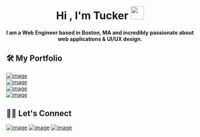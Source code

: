 <h1 align="center"> Hi , I'm Tucker <img src="https://media.giphy.com/media/hvRJCLFzcasrR4ia7z/giphy.gif" width="35"></h1>

<h4 align="center">I am a Web Engineer based in Boston, MA and incredibly passionate about web applications & UI/UX design.</h4>

## 🛠️ My Portfolio
[![image](https://img.shields.io/badge/Personal%20Website-86c332?style=for-the-badge&labelColor=0a0a08)](https://tuckermassad.com)<br>
[![image](https://img.shields.io/badge/React%20Blog-0a0a08?style=for-the-badge&logo=react&labelColor=0a0a08)](https://tuckermassad.com/blog)<br>
[![image](https://img.shields.io/badge/Codepen%20Profile-0a0a08?style=for-the-badge&logo=codepen&labelColor=0a0a08)](https://codepen.io/tuckermassad)<br>
[![image](https://img.shields.io/badge/Financhle%20%28The%20Wordle%20of%20Finance%29-FFD700?style=for-the-badge&labelColor=0a0a08)](https://financhle.com)


## 🙋‍♀️ Let's Connect

[![image](https://img.shields.io/badge/LinkedIn-0077B5?style=for-the-badge&logo=linkedin&logoColor=white)](https://www.linkedin.com/in/TuckerMassad/)
[![image](https://img.shields.io/badge/Twitter-1DA1F2?style=for-the-badge&logo=twitter&logoColor=white)](https://twitter.com/TuckerCodes)
[![image](https://img.shields.io/badge/Gmail-D14836?style=for-the-badge&logo=gmail&logoColor=white)](mailto:tuckermassad@gmail.com)
